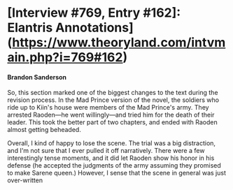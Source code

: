 # [Interview #769, Entry #162]: Elantris Annotations](https://www.theoryland.com/intvmain.php?i=769#162)

#### Brandon Sanderson

So, this section marked one of the biggest changes to the text during the revision process. In the Mad Prince version of the novel, the soldiers who ride up to Kiin's house were members of the Mad Prince's army. They arrested Raoden—he went willingly—and tried him for the death of their leader. This took the better part of two chapters, and ended with Raoden almost getting beheaded.

Overall, I kind of happy to lose the scene. The trial was a big distraction, and I'm not sure that I ever pulled it off narratively. There were a few interestingly tense moments, and it did let Raoden show his honor in his defense (he accepted the judgments of the army assuming they promised to make Sarene queen.) However, I sense that the scene in general was just over-written

